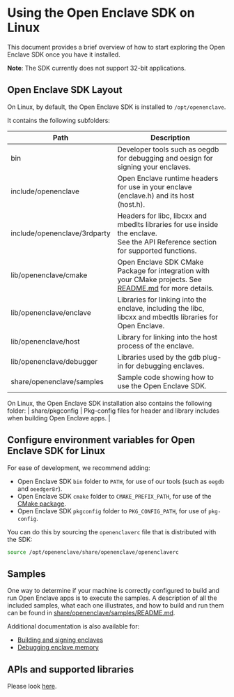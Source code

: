 # Using the Open Enclave SDK on Linux

This document provides a brief overview of how to start exploring the Open Enclave SDK
once you have it installed.

**Note**: The SDK currently does not support 32-bit applications.

## Open Enclave SDK Layout

On Linux, by default, the Open Enclave SDK is installed to `/opt/openenclave`.

It contains the following subfolders:

| Path                         | Description                     |
|------------------------------|---------------------------------|
| bin                          | Developer tools such as oegdb for debugging and oesign for signing your enclaves. |
| include/openenclave          | Open Enclave runtime headers for use in your enclave (enclave.h) and its host (host.h). |
| include/openenclave/3rdparty | Headers for libc, libcxx and mbedlts libraries for use inside the enclave.<br>See the API Reference section for supported functions. |
| lib/openenclave/cmake        | Open Enclave SDK CMake Package for integration with your CMake projects. See [README.md](/cmake/sdk_cmake_targets_readme.md) for more details. |
| lib/openenclave/enclave      | Libraries for linking into the enclave, including the libc, libcxx and mbedtls libraries for Open Enclave. |
| lib/openenclave/host         | Library for linking into the host process of the enclave. |
| lib/openenclave/debugger     | Libraries used by the gdb plug-in for debugging enclaves. |
| share/openenclave/samples    | Sample code showing how to use the Open Enclave SDK. |

On Linux, the Open Enclave SDK installation also contains the following folder:
| share/pkgconfig              | Pkg-config files for header and library includes when building Open Enclave apps. |

## Configure environment variables for Open Enclave SDK for Linux
For ease of development, we recommend adding:
- Open Enclave SDK `bin` folder to `PATH`, for use of our tools (such as `oegdb` and `oeedger8r`).
- Open Enclave SDK `cmake` folder to `CMAKE_PREFIX_PATH`, for use of the [CMake package](/cmake/sdk_cmake_targets_readme.md).
- Open Enclave SDK `pkgconfig` folder to `PKG_CONFIG_PATH`, for use of `pkg-config`.

You can do this by sourcing the `openenclaverc` file that is distributed with the SDK:

```bash
source /opt/openenclave/share/openenclave/openenclaverc
```

## Samples

One way to determine if your machine is correctly configured to build and run
Open Enclave apps is to execute the samples. A description of all the included samples,
what each one illustrates, and how to build and run them  can be found in
[share/openenclave/samples/README.md](/samples/README.md#building-the-samples).

Additional documentation is also available for:
- [Building and signing enclaves](/docs/GettingStartedDocs/buildandsign.md)
- [Debugging enclave memory](/docs/GettingStartedDocs/Debugging.md)

## APIs and supported libraries

Please look [here](/docs/GettingStartedDocs/APIs_and_Libs.md).
